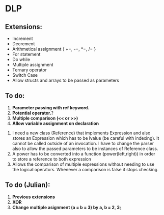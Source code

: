 # DLP

## Extensions:
- Increment
- Decrement
- Arithmetical assignment { +=, -=, *=, /= }
- For statement
- Do while
- Multiple assignment
- Ternary operator
- Switch Case
- Allow structs and arrays to be passed as parameters

## To do:
1) **Parameter passing with ref keyword.**
2) **Potential operator.**?
3) **Multiple comparison (<< or >>)**
4) **Allow variable assignment on declaration**

1. I need a new class (Reference) that implements Expression and also stores an Expression which has to be lvalue (be careful with indexing). It cannot be called outside of an invocation. I have to change the parser also to allow the passed parameters to be instances of Reference class.
2. A power has to be converted into a function (power(left,right)) in order to store a reference to both expression
3. Allows the comparison of multiple expressions without needing to use the logical operators. Whenever a comparison is false it stops checking.


## To do (Julian):
1) **Previous extensions**
2) **XOR**
3) **Change multiple asignment (a = b = 3) by a, b = 2, 3;**